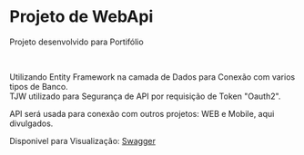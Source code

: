 <h1>Projeto de WebApi</h1>
<p>Projeto desenvolvido para Portifólio</p>
</br>
<p>Utilizando Entity Framework na camada de Dados para Conexão com varios tipos de Banco.</br>
TJW utilizado para Segurança de API por requisição de Token "Oauth2". </p>
<p>API será usada para conexão com outros projetos: WEB e Mobile, aqui divulgados. </p>
<p>Disponivel para Visualização: <a href="https://api.cassiofernandooliveira.com.br/swagger/index.html">Swagger</a></p>
